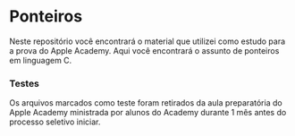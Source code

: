 # Ponteiros
Neste repositório você encontrará o material que utilizei como estudo para a prova do Apple Academy. Aqui você encontrará o assunto de ponteiros em linguagem C.

### Testes
Os arquivos marcados como teste foram retirados da aula preparatória do Apple Academy ministrada por alunos do Academy durante 1 mês antes do processo seletivo iniciar.

